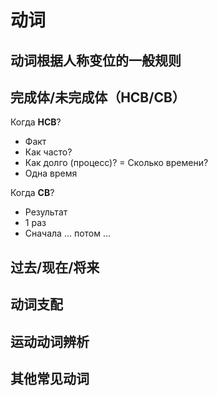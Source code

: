# 动词

## 动词根据人称变位的一般规则

## 完成体/未完成体（НСВ/СВ）

Когда **НСВ**?  
- Факт
- Как часто?
- Как долго (процесс)? = Сколько времени?
- Одна время

Когда **СВ**?
- Результат
- 1 раз
- Сначала ... потом ... 

## 过去/现在/将来

## 动词支配

## 运动动词辨析

## 其他常见动词

